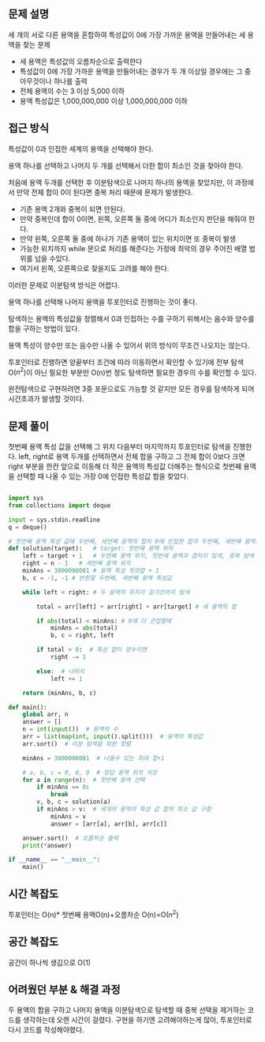 ## 문제 설명

세 개의 서로 다른 용액을 혼합하여 특성값이 0에 가장 가까운 용액을 만들어내는 세 용액을 찾는 문제

- 세 용액은 특성값의 오름차순으로 출력한다
- 특성값이 0에 가장 가까운 용액을 만들어내는 경우가 두 개 이상일 경우에는 그 중 아무것이나 하나를 출력
- 전체 용액의 수는 3 이상 5,000 이하
- 용액 특성값은 1,000,000,000 이상 1,000,000,000 이하

## 접근 방식

특성값이 0과 인접한 세계의 용액을 선택해야 한다.

용액 하나를 선택하고 나머지 두 개를 선택해서 더한 합이 최소인 것을 찾아야 한다.

처음에 용액 두개를 선택한 후 이분탐색으로 나머지 하나의 용액을 찾았지만, 이 과정에서 만약 전체 합이 0이 된다면 중복 처리 때문에 문제가 발생한다.

- 기존 용액 2개와 중복이 되면 안된다.
- 만약 중복인데 합이 0이면, 왼쪽, 오른쪽 둘 중에 어디가 최소인지 판단을 해줘야 한다.
- 만약 왼쪽, 오른쪽 둘 중에 하나가 기존 용액이 있는 위치이면 또 중복이 발생
- 가능한 위치까지 while 문으로 처리를 해준다는 가정에 최악의 경우 주어진 배열 범위를 넘을 수있다.
- 여기서 왼쪽, 오른쪽으로 찾을지도 고려를 해야 한다.

이러한 문제로 이분탐색 방식은 어렵다.

용액 하나를 선택해 나머지 용액을 투포인터로 진행하는 것이 좋다.

탐색하는 용액의 특성값을 정렬해서 0과 인접하는 수를 구하기 위해서는 음수와 양수를 합을 구하는 방법이 있다.

용액 특성이 양수만 또는 음수만 나올 수 있어서 위의 방식이 무조건 나오지는 않는다.

투포인터로 진행하면  양끝부터 조건에 따라 이동하면서 확인할 수 있기에 전부 탐색 O($n^2$)이 아닌 필요한 부분만 O(n)번 정도 탐색하면 필요한 경우의 수를 확인할 수 있다.

완전탐색으로 구현하려면 3중 포문으로도 가능할 것 같지만 모든 경우를 탐색하게 되어 시간초과가 발생할 것이다.

## 문제 풀이

첫번째 용액 특성 값을 선택해 그 위치 다음부터 마지막까지 투포인터로 탐색을 진행한다. left, right로 용액 두개를 선택하면서 전체 합을 구하고 그 전체 합이 0보다 크면 right 부분을 한칸 앞으로 이동해 더 작은 용액의 특성값 더해주는 형식으로 첫번째 용액을 선택할 때 나올 수 있는 가장 0에 인접한 특성값 합을 찾았다.

```python

import sys
from collections import deque

input = sys.stdin.readline
q = deque()

# 첫번째 용액 특성 값에 두번째, 세번째 용액의 합이 0에 인접한 합과 두번째, 세번째 용액의 위치를 반환해준다.
def solution(target):   # target: 첫번째 용액 위치
    left = target + 1   # 두번째 용액 위치, 첫번재 용액과 겹치지 않게, 중복 탐색 안하게
    right = n - 1   # 세번째 용액 위치
    minAns = 3000000001 # 용액 특성 최댓합 + 1
    b, c = -1, -1 # 반환할 두번째, 세번째 용액 특성값

    while left < right: # 두 용액의 위치가 같기전까지 탐색

        total = arr[left] + arr[right] + arr[target] # 세 용액의 합

        if abs(total) < minAns: # 0에 더 근접할때
            minAns = abs(total)
            b, c = right, left

        if total > 0:  # 특성 합이 양수이면
            right -= 1

        else:  # 나머지
            left += 1

    return (minAns, b, c)

def main():
    global arr, n
    answer = []
    n = int(input())  # 용액의 수
    arr = list(map(int, input().split()))  # 용액의 특성값
    arr.sort()  # 이분 탐색을 위한 정렬

    minAns = 3000000001  # 나올수 있는 최대 합+1

    # a, b, c = 0, 0, 0  # 정답 용액 위치 저장
    for a in range(n):  # 첫번째 용액 선택
        if minAns == 0:
            break
        v, b, c = solution(a)
        if minAns > v:  # 세개의 용액의 특성 값 합의 최소 값 구함
            minAns = v
            answer = [arr[a], arr[b], arr[c]]

    answer.sort()  # 오름차순 출력
    print(*answer)

if __name__ == "__main__":
    main()
```

## 시간 복잡도

투포인터는 O(n)* 첫번째 용액O(n)+오름차순 O(n)=O($n^2$)

## 공간 복잡도

공간이 하나씩 생김으로 O(1)

## 어려웠던 부분 & 해결 과정

두 용액의 합을 구하고 나머지 용액을 이분탐색으로 탐색할 때 중복 선택을 제거하는 코드를 생각하는데 오랜 시간이 걸렸다. 구현을 하기엔 고려해야하는게 많아, 투포인터로 다시 코드를 작성해야했다.
